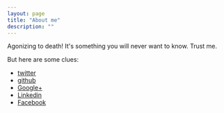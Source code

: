 ```yaml
---
layout: page
title: "About me"
description: ""
---
```

Agonizing to death! It's something you will never want to know. Trust me.

But here are some clues:

* [twitter](https://twitter.com/Wmaheshakya)
* [github](https://github.com/maheshakya)
* [Google+](https://plus.google.com/u/0/+MaheshakyaWijewardena/about)
* [Linkedin](http://lk.linkedin.com/pub/maheshakya-wijewardena/35/531/189/)
* [Facebook](https://www.facebook.com/pmaheshakya)
